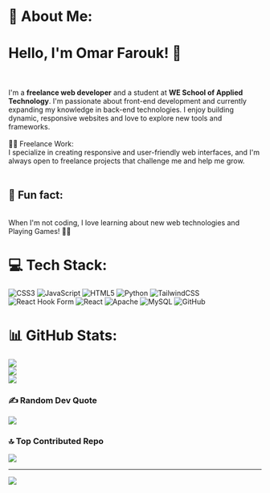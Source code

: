 # 💫 About Me:
# Hello, I'm Omar Farouk! 👋<br><br>
I'm a **freelance web developer** and a student at **WE School of Applied Technology**. I'm passionate about front-end development and currently expanding my knowledge in back-end technologies. I enjoy building dynamic, responsive websites and love to explore new tools and frameworks.<br><br>
 👨‍💻 Freelance Work:<br>I specialize in creating responsive and user-friendly web interfaces, and I'm always open to freelance projects that challenge me and help me grow.<br><br>
## 💬 Fun fact:
<br>When I'm not coding, I love learning about new web technologies and Playing Games! 🎨✨<br>


# 💻 Tech Stack:
![CSS3](https://img.shields.io/badge/css3-%231572B6.svg?style=for-the-badge&logo=css3&logoColor=white) ![JavaScript](https://img.shields.io/badge/javascript-%23323330.svg?style=for-the-badge&logo=javascript&logoColor=%23F7DF1E) ![HTML5](https://img.shields.io/badge/html5-%23E34F26.svg?style=for-the-badge&logo=html5&logoColor=white) ![Python](https://img.shields.io/badge/python-3670A0?style=for-the-badge&logo=python&logoColor=ffdd54) ![TailwindCSS](https://img.shields.io/badge/tailwindcss-%2338B2AC.svg?style=for-the-badge&logo=tailwind-css&logoColor=white) ![React Hook Form](https://img.shields.io/badge/React%20Hook%20Form-%23EC5990.svg?style=for-the-badge&logo=reacthookform&logoColor=white) ![React](https://img.shields.io/badge/react-%2320232a.svg?style=for-the-badge&logo=react&logoColor=%2361DAFB) ![Apache](https://img.shields.io/badge/apache-%23D42029.svg?style=for-the-badge&logo=apache&logoColor=white) ![MySQL](https://img.shields.io/badge/mysql-4479A1.svg?style=for-the-badge&logo=mysql&logoColor=white) ![GitHub](https://img.shields.io/badge/github-%23121011.svg?style=for-the-badge&logo=github&logoColor=white)
# 📊 GitHub Stats:
![](https://github-readme-stats.vercel.app/api?username=3omarfarok&theme=dark&hide_border=false&include_all_commits=false&count_private=false)<br/>
![](https://github-readme-streak-stats.herokuapp.com/?user=3omarfarok&theme=dark&hide_border=false)<br/>
![](https://github-readme-stats.vercel.app/api/top-langs/?username=3omarfarok&theme=dark&hide_border=false&include_all_commits=false&count_private=false&layout=compact)

### ✍️ Random Dev Quote
![](https://quotes-github-readme.vercel.app/api?type=horizontal&theme=radical)

### 🔝 Top Contributed Repo
![](https://github-contributor-stats.vercel.app/api?username=3omarfarok&limit=5&theme=dark&combine_all_yearly_contributions=true)

---
[![](https://visitcount.itsvg.in/api?id=3omarfarok&icon=0&color=3)](https://visitcount.itsvg.in)

<!-- Proudly created with GPRM ( https://gprm.itsvg.in ) -->
